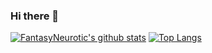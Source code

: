 ### Hi there 👋

<!--
**FantasyNeurotic/FantasyNeurotic** is a ✨ _special_ ✨ repository because its `README.md` (this file) appears on your GitHub profile.

Here are some ideas to get you started:

- 🔭 I’m currently working on ...
- 🌱 I’m currently learning ...
- 👯 I’m looking to collaborate on ...
- 🤔 I’m looking for help with ...
- 💬 Ask me about ...
- 📫 How to reach me: ...
- 😄 Pronouns: ...
- ⚡ Fun fact: ...
-->

[![FantasyNeurotic's github stats](https://github-readme-stats.vercel.app/api?username=FantasyNeurotic&show_icons=true)]()
[![Top Langs](https://github-readme-stats.vercel.app/api/top-langs/?username==FantasyNeurotic&layout=compact)]()

<!--

[![ReadMe Card](https://github-readme-stats.vercel.app/api/pin/?usernameFantasyNeurotic&repo=demo-service)](https://github.com/anuraghazra/github-readme-stats)

-->
